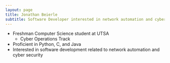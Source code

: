 ```yaml
---
layout: page
title: Jonathan Beierle
subtitle: Software Developer interested in network automation and cyber security. 
---
```


- Freshman Computer Science student at UTSA
    - Cyber Operations Track
- Proficient in Python, C, and Java
- Interested in software development related to network automation and cyber security